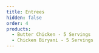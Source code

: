 ```yaml
---
title: Entrees
hidden: false
order: 4
products:
  - Butter Chicken - 5 Servings
  - Chicken Biryani - 5 Servings
---
```

